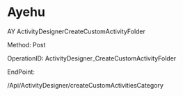 #     Ayehu


AY ActivityDesignerCreateCustomActivityFolder

Method: Post

OperationID: ActivityDesigner_CreateCustomActivityFolder

EndPoint:

/Api/ActivityDesigner/createCustomActivitiesCategory

